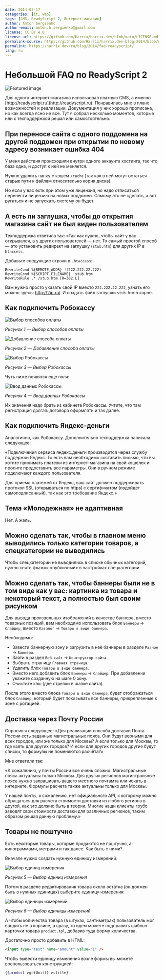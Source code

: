 ```yaml
---
date: 2014-07-17
categories: [it, web]
tags: [CMS, ReadyScript 2, Интернет-магазин]
author: Anton Sergienko
author-email: anton.b.sergienko@gmail.com
license: CC BY 4.0
license-url: https://github.com/Harrix/harrix.dev/blob/main/LICENSE.md
permalink-source: https://github.com/Harrix/harrix.dev-blog-2014/blob/main/faq-readyscript/faq-readyscript.md
permalink: https://harrix.dev/ru/blog/2014/faq-readyscript/
lang: ru
---
```


# Небольшой FAQ по ReadyScript 2

![Featured image](featured-image.svg)

Для одного интернет-магазина использовал платную CMS, а именно [http://readyscript.ru](http://readyscript.ru). Понравилась мне в плане возможностей и реализации. Документация у них хорошо прописана, но как всегда ясно не всё. Тут я собрал несколько моментов, которые или с техподдержкой решал или самостоятельно.

## При переносе сайта с одного поддомена на другой поддомен при открытии по новому адресу возникает ошибка 404

У меня действия происходили внутри одного аккаунта хостинга, так что база одна, и доступ к ней не меняется.

Нужно удалить папку с кэшем `/cache` (так как в ней могут остаться старые пути к файлам относительно корня диска).

Но если у вас есть при этом уже лицензия, но надо отписаться перенести лицензию на новых поддомен. Самому это не сделать, а вот ругаться и не запускать систему он будет.

## А есть ли заглушка, чтобы до открытия магазина сайт не был виден пользователям

Техподдержка ответила так: «Так как нужно, чтобы сайт у вас открывался, а у других пользователей — нет. То самый простой способ — это установить редирект на заглушку (`stub.htm`) для других IP в `htaccess`.

Добавьте следующие строки в `.htaccess`:

```text
RewriteCond %{REMOTE_ADDR} !(222.222.22.222)
RewriteCond %{SCRIPT_FILENAME} !stub.htm
RewriteRule .* /stub.htm [R=302,L]
```

Вам нужно просто указать свой IP вместо `222.222.22.222`, узнать его можно здесь: <http://2ip.ru/>. И создать файл заглушки `stub.htm` в корне.

## Как подключить Робокассу

![Выбор способов оплаты](img/robokassa_01.png)

_Рисунок 1 — Выбор способов оплаты_

![Добавление способа оплаты](img/robokassa_02.png)

_Рисунок 2 — Добавление способа оплаты_

![Выбор Робокассы](img/robokassa_03.png)

_Рисунок 3 — Выбор Робокассы_

Чуть ниже появятся еще поля:

![Ввод данных Робокассы](img/robokassa_04.png)

_Рисунок 4 — Ввод данных Робокассы_

Их значения надо брать из кабинета Робокассы. Учтите, что там регистрация долгая: договора оформлять и так далее.

## Как подключить Яндекс-деньги

Аналогично, как Робокассу. Дополнительно техподдержка написала следующее:

«Подключения сервиса яндекс.деньги производится через службу поддержки Яндекс. То есть вам необходимо составить письмо, что вы хотите принимать платежи из интернет-магазина на свой кошелек и просите предоставить все параметры. Они в ручном режиме подключают каждого пользователя.

Для приема платежей от Яндекс, ваш сайт должен поддерживать протокол SSL (открываться по https) с сертификатом (подойдет самоподписанный), так как это требование Яндекс.»

## Тема «Молодежная» не адаптивная

Нет. А жаль.

## Можно сделать так, чтобы в главном меню выводились только категории товаров, а спецкатегории не выводились

Чтобы спецкатегории не выводились в списке обычных категорий, нужно снять флажок «публичный» в настройках спецкатегории.

## Можно сделать так, чтобы баннеры были не в том виде как у вас: картинка из товара и некоторый текст, а полностью был своим рисунком

Для вывода произвольных изображений в качестве баннера, вместо товарных позиций, вам необходимо использовать блок `Баннеры` → `Слайдер`, вместо `Каталог` → `Товары в виде баннера`.

Необходимо:

- Завести баннерную зону и загрузить в неё баннеры в разделе `Разное` → `Баннеры`.
- Зайти в раздел `Веб-сайт` → `Конструктор сайта`.
- Выбрать страницу `Главная страница`.
- Удалить блок `Товары в виде баннера`.
- Вместо него добавить блок `Баннеры` → `Слайдер`. При добавлении укажите созданную на шаге 0 зону.
- Очистите кэш (две стрелки в шапке сайта).

После этого вместо блока `Товары в виде баннера`, будет отображаться блок `Слайдер`, который будет показывать все баннеры, прикрепленные к зоне с ротацией.

## Доставка через Почту России

Спросил я следующее: «Для реализации способа доставки Почта России есть заданные магистральные пояса. Они будут верными для всех городов, или же только для Москвы? А если только для Москвы, то где взять для других городов? И если для других городов другие будут списки, то формулы не поменяются расчёта?»

Мне ответили так:

«К сожалению, у почты России все очень сложно. Магистральные пояса актуальны только Москвы. Для других регионов магистральные пояса нужно запрашивать вашего местного почтамта или искать в интернете. Формулы расчета также актуальны только для Москвы.

У нашей почты, к сожалению, нет официального API, к которому можно обращаться для расчета стоимости доставки из любого региона в другой, как это должно быть в теории. Многие наши клиенты грубо заводят свои стоимости доставки для различных регионов, таким образом решая данную проблему.»

## Товары не поштучно

Есть некоторые товары, которые продаются не поштучно, а килограммами, метрами и так далее. Как быть с ними?

Вначале нужно создать нужную единицу измерений:

![Выбор единиц измерения](img/readyscript_01.png)

_Рисунок 5 — Выбор единиц измерения_

Потом в разделе редактирования товара около остатка (он должен быть в нужных единицах) выберите единицу измерения:

![Выбор единицы измерений](img/readyscript_02.png)

_Рисунок 6 — Выбор единицы измерений_

А чтобы количество товара (в штуках, сантиметрах) пользователь мог вводить не в корзине, а сразу, то идем можете подправить шаблон карточки товара `product.tpl`, добавив туда форму количества.

Достаточно просто добавить в HTML:

```html
<input type="text" name="amount" value="1" />
```

Чтобы вывести единицу изменения возле формы вы можете воспользоваться конструкцией:

```php
{$product->getUnit()->stitle}
```
